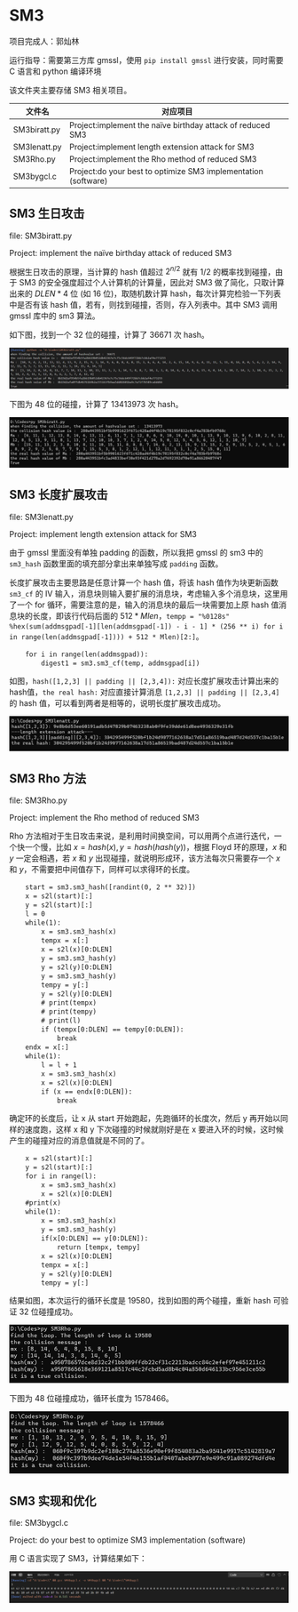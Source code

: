 # SM3

项目完成人：郭灿林

运行指导：需要第三方库 gmssl，使用 `pip install gmssl` 进行安装，同时需要 C 语言和 python 编译环境

该文件夹主要存储 SM3 相关项目。

| 文件名 | 对应项目 |
| --- | --- |
| SM3biratt.py | Project:implement the naïve birthday attack of reduced SM3 |
| SM3lenatt.py | Project:implement length extension attack for SM3 |
| SM3Rho.py | Project:implement the Rho method of reduced SM3 |
| SM3bygcl.c | Project:do your best to optimize SM3 implementation (software) |

## SM3 生日攻击

file: SM3biratt.py

Project: implement the naïve birthday attack of reduced SM3

根据生日攻击的原理，当计算的 hash 值超过 $2^{n/2}$ 就有 $1/2$ 的概率找到碰撞，由于 SM3 的安全强度超过个人计算机的计算量，因此对 SM3 做了简化，只取计算出来的 $DLEN*4$ 位 (如 16 位)，取随机数计算 hash，每次计算完检验一下列表中是否有该 hash 值，若有，则找到碰撞，否则，存入列表中。其中 SM3 调用 gmssl 库中的 sm3 算法。

如下图，找到一个 32 位的碰撞，计算了 36671 次 hash。

![pic](/SM3bygcl/ScreenShot/birthday.png)

下图为 48 位的碰撞，计算了 13413973 次 hash。

![pic](/SM3bygcl/ScreenShot/birthday48.png)

## SM3 长度扩展攻击

file: SM3lenatt.py

Project: implement length extension attack for SM3

由于 gmssl 里面没有单独 padding 的函数，所以我把 gmssl 的 sm3 中的 `sm3_hash` 函数里面的填充部分拿出来单独写成 `padding` 函数。

长度扩展攻击主要思路是任意计算一个 hash 值，将该 hash 值作为块更新函数 `sm3_cf` 的 IV 输入，消息块则输入要扩展的消息块，考虑输入多个消息块，这里用了一个 for 循环，需要注意的是，输入的消息块的最后一块需要加上原 hash 值消息块的长度，即该行代码后面的 $512*Mlen$，`tempp = "%0128s" %hex(sum(addmsgpad[-1][len(addmsgpad[-1]) - i - 1] * (256 ** i) for i in range(len(addmsgpad[-1]))) + 512 * Mlen)[2:]`。

```
    for i in range(len(addmsgpad)):
        digest1 = sm3.sm3_cf(temp, addmsgpad[i])
```

如图，`hash([1,2,3] || padding || [2,3,4]):` 对应长度扩展攻击计算出来的hash值，`the real hash:` 对应直接计算消息 `[1,2,3] || padding || [2,3,4]` 的 hash 值，可以看到两者是相等的，说明长度扩展攻击成功。

![pic](/SM3bygcl/ScreenShot/LengthExtension.png)

## SM3 Rho 方法

file: SM3Rho.py

Project: implement the Rho method of reduced SM3

Rho 方法相对于生日攻击来说，是利用时间换空间，可以用两个点进行迭代，一个快一个慢，比如 $x = hash (x), y = hash (hash (y))$，根据 Floyd 环的原理，$x$ 和 $y$ 一定会相遇，若 $x$ 和 $y$ 出现碰撞，就说明形成环，该方法每次只需要存一个 $x$ 和 $y$，不需要把中间值存下，同样可以求得环的长度。

```
    start = sm3.sm3_hash([randint(0, 2 ** 32)])
    x = s2l(start)[:]
    y = s2l(start)[:]
    l = 0
    while(1):
        x = sm3.sm3_hash(x)
        tempx = x[:]
        x = s2l(x)[0:DLEN]
        y = sm3.sm3_hash(y)
        y = s2l(y)[0:DLEN]
        y = sm3.sm3_hash(y)
        tempy = y[:]
        y = s2l(y)[0:DLEN]
        # print(tempx)
        # print(tempy)
        # print(l)
        if (tempx[0:DLEN] == tempy[0:DLEN]):
            break
    endx = x[:]
    while(1):
        l = l + 1
        x = sm3.sm3_hash(x)
        x = s2l(x)[0:DLEN]
        if (x == endx[0:DLEN]):
            break
```

确定环的长度后，让 x 从 start 开始跑起，先跑循环的长度次，然后 y 再开始以同样的速度跑，这样 x 和 y 下次碰撞的时候就刚好是在 x 要进入环的时候，这时候产生的碰撞对应的消息值就是不同的了。

```
    x = s2l(start)[:]
    y = s2l(start)[:]
    for i in range(l):
        x = sm3.sm3_hash(x)
        x = s2l(x)[0:DLEN]
    #print(x)
    while(1):
        x = sm3.sm3_hash(x)
        y = sm3.sm3_hash(y)
        if(x[0:DLEN] == y[0:DLEN]):
            return [tempx, tempy]
        x = s2l(x)[0:DLEN]
        tempx = x[:]
        y = s2l(y)[0:DLEN]
        tempy = y[:]
```

结果如图，本次运行的循环长度是 19580，找到如图的两个碰撞，重新 hash 可验证 32 位碰撞成功。

![pic](/SM3bygcl/ScreenShot/Rho.png)

下图为 48 位碰撞成功，循环长度为 1578466。

![pic](/SM3bygcl/ScreenShot/Rho48.png)

## SM3 实现和优化

file: SM3bygcl.c

Project: do your best to optimize SM3 implementation (software)

用 C 语言实现了 SM3，计算结果如下：

![pic](./ScreenShot/SM3_result.png)
